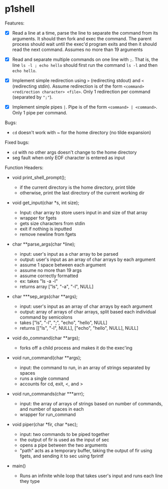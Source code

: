 # p1shell

Features:
- [x] Read a line at a time, parse the line to separate the command from its arguments. It should then fork and exec the command. The parent process should wait until the exec'd program exits and then it should read the next command. Assumes no more than 19 arguments

- [x] Read and separate multiple commands on one line with `;`. That is, the line `ls -l ; echo hello` should first run the command `ls -l` and then `echo hello`.
- [x] Implement simple redirection using `>` (redirecting stdout) and `<` (redirecting stdin). Assume redirection is of the form `<command> <redirection character> <file>`. Only 1 redirection per command (separated by `";"`).
- [x] Implement simple pipes `|`. Pipe is of the form `<command> | <command>`. Only 1 pipe per command.

Bugs:
* `cd` doesn't work with ~ for the home directory (no tilde expansion)

Fixed bugs:
* `cd` with no other args doesn't change to the home directory
* seg fault when only EOF character is entered as input




Function Headers:
* void print_shell_prompt();
   * if the current directory is the home directory, print tilde
   * otherwise, print the last directory of the current working dir
  
* void get_input(char *s, int size); 
   * Input: char array to store users input in and size of that array
   * wrapper for fgets
   * gets size characters from stdin
   * exit if nothing is inputted
   * remove newline from fgets

* char **parse_args(char *line);
   * input: user's input as a char array to be parsed
   * output: user's input as an array of char arrays by each argument
   * assume 1 space between each argument
   * assume no more than 19 args
   * assume correctly formatted
   * ex: takes "ls -a -l"
   * returns array ["ls", "-a", "-l", NULL]
  
  
* char ***sep_args(char **args);
   * input: user's input as an array of char arrays by each argument
   * output: array of arrays of char arrays, split based each individual command by semicolons
   * takes ["ls", "-l", ";", "echo", "hello", NULL]
   * returns [["ls", "-l", NULL], ["echo", "hello", NULL], NULL]
   
   
* void do_command(char **args);
   * forks off a child process and makes it do the exec'ing
   
   
* void run_command(char **args);
   * input: the command to run, in an array of strings separated by spaces
   * runs a single command
   * accounts for cd, exit, <, and >
   
   
* void run_commands(char ***arrr);
   * input: the array of arrays of strings based on number of commands, and number of spaces in each
   * wrapper for run_command

* void piper(char *fir, char *sec);
   * input: two commands to be piped together
   * the output of fir is used as the input of sec
   * opens a pipe between the two arguments
   * "path" acts as a temporary buffer, taking the output of fir using fgets, and sending it to sec using fprintf

* main()
   * Runs an infinite while loop that takes user's input and runs each line they type
